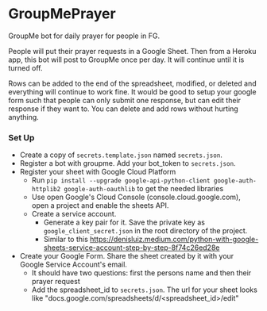 # GroupMePrayer
GroupMe bot for daily prayer for people in FG.

People will put their prayer requests in a Google Sheet. Then from a Heroku app, this bot will post to GroupMe once per day. It will continue until it is turned off.

Rows can be added to the end of the spreadsheet, modified, or deleted and everything will continue to work fine.
It would be good to setup your google form such that people can only submit one response, but can edit their response if they want to. You can delete and add rows without hurting anything.

### Set Up
- Create a copy of `secrets.template.json` named `secrets.json`.
- Register a bot with groupme. Add your bot_token to `secrets.json`.
- Register your sheet with Google Cloud Platform
  - Run `pip install --upgrade google-api-python-client google-auth-httplib2 google-auth-oauthlib` to get the needed libraries
  - Use open Google's Cloud Console (console.cloud.google.com), open a project and enable the sheets API.
  - Create a service account.
    - Generate a key pair for it. Save the private key as `google_client_secret.json` in the root directory of the project.
    - Similar to this https://denisluiz.medium.com/python-with-google-sheets-service-account-step-by-step-8f74c26ed28e
- Create your Google Form. Share the sheet created by it with your Google Service Account's email.
  - It should have two questions: first the persons name and then their prayer request
  - Add the spreadsheet_id to `secrets.json`. The url for your sheet looks like "docs.google.com/spreadsheets/d/<spreadsheet_id>/edit"